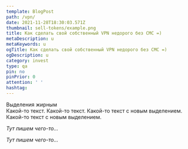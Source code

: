 ```yaml
---
template: BlogPost
path: /vpn/
date: 2021-11-28T18:30:03.571Z
thumbnail: sell-tokens/example.png
title: Как сделать свой собственный VPN недорого без СМС =)
metaDescription: u
metaKeywords: u
ogTitle: Как сделать свой собственный VPN недорого без СМС =)
ogDescription: u
category: invest
type: qa
pin: no
pinPrior: 0
attention: ' '
hashtag: 
---
```

<div class="block-white">
    <div class="block-title">
        Выделения жирным
    </div>
    <div>
    <div class="block-text">
        Какой-то <span class="bold_black">текст</span>. Какой-то <span class="bold_red">текст</span>.
        Какой-то текст <span class="text_color_black">c новым выделением</span>.
        Какой-то текст <span class="text_color_red">c новым выделением</span>.
    </div>

*Тут пишем чего-то...*
</div>
</div>

*Тут пишем чего-то...*

